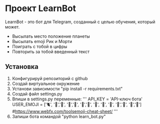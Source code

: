 # Проект LearnBot 

LearnBot - это бот для Telegram, созданный с целью обучения, который может.
- Высылать место положение планеты
- Высылать emoji Рик и Морти
- Поиграть с тобой в цифры
- Повторить за тобой введенный текст 

## Установка

1. Конфигурируй репозиторий с github
2. Создай виртуальное окружение
3. Установи зависимости "pip install -r requirements.txt"
4. Создай файл settings.py
5. Впиши в settings.py переменные: 
'''
API_KEY = 'API-ключ бота' 
USER_EMOJI = [':cat2:', ':dragon:',':turtle:', ':panda_face:',':racehorse:', ':elephant:',':camel:', ':horse:',
    ':bug:', ':ant:', ':snail:',':whale:', ':dolphin:',':crocodile:'] 
       #https://www.webfx.com/toolsemoji-cheat-sheet/
'''
6. Запиши бота командой "python learn_bot.py"